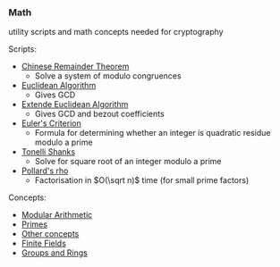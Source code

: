 ### Math
utility scripts and math concepts needed for cryptography

Scripts:
- [Chinese Remainder Theorem](scripts/Chinese_Remainder_Theorem.py)
  - Solve a system of modulo congruences
- [Euclidean Algorithm](scripts/Euclid_Algo.py)
  - Gives GCD
- [Extende Euclidean Algorithm](scripts/Extended_Euclid.py)
  - Gives GCD and bezout coefficients
- [Euler's Criterion](scripts/Euler's_Criterion.py)
  - Formula for determining whether an integer is quadratic residue modulo a prime
- [Tonelli Shanks](scripts/Tonelli_Shanks.py)
  - Solve for square root of an integer modulo a prime
- [Pollard's rho](scripts/Pollard's_rho.py)
  - Factorisation in $O(\sqrt n)$ time (for small prime factors)

Concepts:
- [Modular Arithmetic](Modular_Arithmetic.md)
- [Primes](Primes.md)
- [Other concepts](Others.md)
- [Finite Fields](Finite_Fields.md)
- [Groups and Rings](Groups_Rings.md)